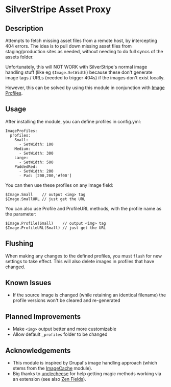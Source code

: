 # SilverStripe Asset Proxy

## Description

Attempts to fetch missing asset files from a remote host, by intercepting 404 errors.  The idea is to pull down missing asset files from staging/production sites as needed, without needing to do full syncs of the assets folder.

Unfortunately, this will NOT WORK with SilverStripe's normal image handling stuff (like eg `$Image.SetWidth`) because these don't generate image tags / URLs (needed to trigger 404s) if the images don't exist locally.

However, this can be solved by using this module in conjunction with [Image Profiles](https://github.com/bcairns/silverstripe-imageprofiles).

## Usage

After installing the module, you can define profiles in config.yml:

```
ImageProfiles:
  profiles:
    Small:
      - SetWidth: 100
    Medium:
      - SetWidth: 300
    Large:
      - SetWidth: 500
    PaddedRed:
      - SetWidth: 200
      - Pad: [200,200,'#f00']
```

You can then use these profiles on any Image field:

```
$Image.Small    // output <img> tag
$Image.SmallURL // just get the URL 
```

You can also use Profile and ProfileURL methods, with the profile name as the parameter:

```
$Image.Profile(Small)    // output <img> tag
$Image.ProfileURL(Small) // just get the URL 
```


## Flushing

When making any changes to the defined profiles, you must `flush` for new settings to take effect.  This will also delete images in profiles that have changed.

## Known Issues

* If the source image is changed (while retaining an identical filename) the profile versions won't be cleared and re-generated

## Planned Improvements

* Make `<img>` output better and more customizable
* Allow default `_profiles` folder to be changed

## Acknowledgements

* This module is inspired by Drupal's image handling approach (which stems from the [ImageCache](https://www.drupal.org/project/imagecache) module).
* Big thanks to [unclecheese](https://github.com/unclecheese) for help getting magic methods working via an extension (see also [Zen Fields](https://github.com/unclecheese/silverstripe-zen-fields)).
